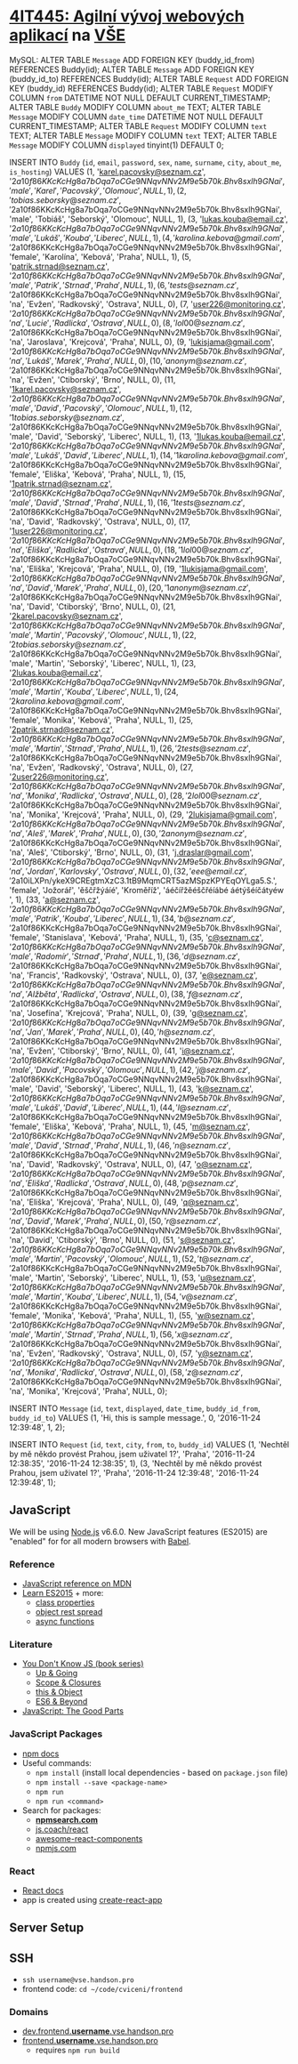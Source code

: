 # [4IT445: Agilní vývoj webových aplikací](http://4it445.vse.cz/) na [VŠE](https://www.vse.cz/)
MySQL:
ALTER TABLE `Message` ADD FOREIGN KEY (buddy_id_from) REFERENCES Buddy(id);
ALTER TABLE `Message` ADD FOREIGN KEY (buddy_id_to) REFERENCES Buddy(id);
ALTER TABLE `Request` ADD FOREIGN KEY (buddy_id) REFERENCES Buddy(id);
ALTER TABLE `Request` MODIFY COLUMN `from` DATETIME NOT NULL DEFAULT CURRENT_TIMESTAMP;
ALTER TABLE `Buddy` MODIFY COLUMN `about_me` TEXT;
ALTER TABLE `Message` MODIFY COLUMN `date_time` DATETIME NOT NULL DEFAULT CURRENT_TIMESTAMP;
ALTER TABLE `Request` MODIFY COLUMN `text` TEXT;
ALTER TABLE `Message` MODIFY COLUMN `text` TEXT;
ALTER TABLE `Message` MODIFY COLUMN `displayed` tinyint(1)	DEFAULT 0;

INSERT INTO `Buddy` (`id`, `email`, `password`, `sex`, `name`, `surname`, `city`, `about_me`, `is_hosting`) VALUES
(1, 'karel.pacovsky@seznam.cz', '$2a$10$f86KKcKcHg8a7bOqa7oCGe9NNqvNNv2M9e5b70k.Bhv8sxlh9GNai', 'male', 'Karel', 'Pacovský', 'Olomouc', NULL, 1),
(2, 'tobias.seborsky@seznam.cz', '$2a$10$f86KKcKcHg8a7bOqa7oCGe9NNqvNNv2M9e5b70k.Bhv8sxlh9GNai', 'male', 'Tobiáš', 'Seborský', 'Olomouc', NULL, 1),
(3, 'lukas.kouba@email.cz', '$2a$10$f86KKcKcHg8a7bOqa7oCGe9NNqvNNv2M9e5b70k.Bhv8sxlh9GNai', 'male', 'Lukáš', 'Kouba', 'Liberec', NULL, 1),
(4, 'karolina.kebova@gmail.com', '$2a$10$f86KKcKcHg8a7bOqa7oCGe9NNqvNNv2M9e5b70k.Bhv8sxlh9GNai', 'female', 'Karolína', 'Kebová', 'Praha', NULL, 1),
(5, 'patrik.strnad@seznam.cz', '$2a$10$f86KKcKcHg8a7bOqa7oCGe9NNqvNNv2M9e5b70k.Bhv8sxlh9GNai', 'male', 'Patrik', 'Strnad', 'Praha', NULL, 1),
(6, 'tests@seznam.cz', '$2a$10$f86KKcKcHg8a7bOqa7oCGe9NNqvNNv2M9e5b70k.Bhv8sxlh9GNai', 'na', 'Evžen', 'Radkovský', 'Ostrava', NULL, 0),
(7, 'user226@monitoring.cz', '$2a$10$f86KKcKcHg8a7bOqa7oCGe9NNqvNNv2M9e5b70k.Bhv8sxlh9GNai', 'na', 'Lucie', 'Radlicka', 'Ostrava', NULL, 0),
(8, 'lol00@seznam.cz', '$2a$10$f86KKcKcHg8a7bOqa7oCGe9NNqvNNv2M9e5b70k.Bhv8sxlh9GNai', 'na', 'Jaroslava', 'Krejcová', 'Praha', NULL, 0),
(9, 'lukisjama@gmail.com', '$2a$10$f86KKcKcHg8a7bOqa7oCGe9NNqvNNv2M9e5b70k.Bhv8sxlh9GNai', 'na', 'Lukáš', 'Marek', 'Praha', NULL, 0),
(10, 'anonym@seznam.cz', '$2a$10$f86KKcKcHg8a7bOqa7oCGe9NNqvNNv2M9e5b70k.Bhv8sxlh9GNai', 'na', 'Evžen', 'Ctiborský', 'Brno', NULL, 0),
(11, '1karel.pacovsky@seznam.cz', '$2a$10$f86KKcKcHg8a7bOqa7oCGe9NNqvNNv2M9e5b70k.Bhv8sxlh9GNai', 'male', 'David', 'Pacovský', 'Olomouc', NULL, 1),
(12, '1tobias.seborsky@seznam.cz', '$2a$10$f86KKcKcHg8a7bOqa7oCGe9NNqvNNv2M9e5b70k.Bhv8sxlh9GNai', 'male', 'David', 'Seborský', 'Liberec', NULL, 1),
(13, '1lukas.kouba@email.cz', '$2a$10$f86KKcKcHg8a7bOqa7oCGe9NNqvNNv2M9e5b70k.Bhv8sxlh9GNai', 'male', 'Lukáš', 'David', 'Liberec', NULL, 1),
(14, '1karolina.kebova@gmail.com', '$2a$10$f86KKcKcHg8a7bOqa7oCGe9NNqvNNv2M9e5b70k.Bhv8sxlh9GNai', 'female', 'Eliška', 'Kebová', 'Praha', NULL, 1),
(15, '1patrik.strnad@seznam.cz', '$2a$10$f86KKcKcHg8a7bOqa7oCGe9NNqvNNv2M9e5b70k.Bhv8sxlh9GNai', 'male', 'David', 'Strnad', 'Praha', NULL, 1),
(16, '1tests@seznam.cz', '$2a$10$f86KKcKcHg8a7bOqa7oCGe9NNqvNNv2M9e5b70k.Bhv8sxlh9GNai', 'na', 'David', 'Radkovský', 'Ostrava', NULL, 0),
(17, '1user226@monitoring.cz', '$2a$10$f86KKcKcHg8a7bOqa7oCGe9NNqvNNv2M9e5b70k.Bhv8sxlh9GNai', 'na', 'Eliška', 'Radlicka', 'Ostrava', NULL, 0),
(18, '1lol00@seznam.cz', '$2a$10$f86KKcKcHg8a7bOqa7oCGe9NNqvNNv2M9e5b70k.Bhv8sxlh9GNai', 'na', 'Eliška', 'Krejcová', 'Praha', NULL, 0),
(19, '1lukisjama@gmail.com', '$2a$10$f86KKcKcHg8a7bOqa7oCGe9NNqvNNv2M9e5b70k.Bhv8sxlh9GNai', 'na', 'David', 'Marek', 'Praha', NULL, 0),
(20, '1anonym@seznam.cz', '$2a$10$f86KKcKcHg8a7bOqa7oCGe9NNqvNNv2M9e5b70k.Bhv8sxlh9GNai', 'na', 'David', 'Ctiborský', 'Brno', NULL, 0),
(21, '2karel.pacovsky@seznam.cz', '$2a$10$f86KKcKcHg8a7bOqa7oCGe9NNqvNNv2M9e5b70k.Bhv8sxlh9GNai', 'male', 'Martin', 'Pacovský', 'Olomouc', NULL, 1),
(22, '2tobias.seborsky@seznam.cz', '$2a$10$f86KKcKcHg8a7bOqa7oCGe9NNqvNNv2M9e5b70k.Bhv8sxlh9GNai', 'male', 'Martin', 'Seborský', 'Liberec', NULL, 1),
(23, '2lukas.kouba@email.cz', '$2a$10$f86KKcKcHg8a7bOqa7oCGe9NNqvNNv2M9e5b70k.Bhv8sxlh9GNai', 'male', 'Martin', 'Kouba', 'Liberec', NULL, 1),
(24, '2karolina.kebova@gmail.com', '$2a$10$f86KKcKcHg8a7bOqa7oCGe9NNqvNNv2M9e5b70k.Bhv8sxlh9GNai', 'female', 'Monika', 'Kebová', 'Praha', NULL, 1),
(25, '2patrik.strnad@seznam.cz', '$2a$10$f86KKcKcHg8a7bOqa7oCGe9NNqvNNv2M9e5b70k.Bhv8sxlh9GNai', 'male', 'Martin', 'Strnad', 'Praha', NULL, 1),
(26, '2tests@seznam.cz', '$2a$10$f86KKcKcHg8a7bOqa7oCGe9NNqvNNv2M9e5b70k.Bhv8sxlh9GNai', 'na', 'Evžen', 'Radkovský', 'Ostrava', NULL, 0),
(27, '2user226@monitoring.cz', '$2a$10$f86KKcKcHg8a7bOqa7oCGe9NNqvNNv2M9e5b70k.Bhv8sxlh9GNai', 'na', 'Monika', 'Radlicka', 'Ostrava', NULL, 0),
(28, '2lol00@seznam.cz', '$2a$10$f86KKcKcHg8a7bOqa7oCGe9NNqvNNv2M9e5b70k.Bhv8sxlh9GNai', 'na', 'Monika', 'Krejcová', 'Praha', NULL, 0),
(29, '2lukisjama@gmail.com', '$2a$10$f86KKcKcHg8a7bOqa7oCGe9NNqvNNv2M9e5b70k.Bhv8sxlh9GNai', 'na', 'Aleš', 'Marek', 'Praha', NULL, 0),
(30, '2anonym@seznam.cz', '$2a$10$f86KKcKcHg8a7bOqa7oCGe9NNqvNNv2M9e5b70k.Bhv8sxlh9GNai', 'na', 'Aleš', 'Ctiborský', 'Brno', NULL, 0),
(31, 'j.draslar@gmail.com', '$2a$10$f86KKcKcHg8a7bOqa7oCGe9NNqvNNv2M9e5b70k.Bhv8sxlh9GNai', 'na', 'Jordan', 'Karlovsky', 'Ostrava', NULL, 0),
(32, 'eee@email.cz', '$2a$10$iLXPn/ykeX9CREgtmXzC3.1tB9MqmCRT5azMSpzKPYEqOYLga5.S.', 'female', 'Jožorář', 'ěščřžýáíé', 'Kroměříž', 'áéčířžěéščřéíábé áétýšéíčátyéw ', 1),
(33, 'a@seznam.cz', '$2a$10$f86KKcKcHg8a7bOqa7oCGe9NNqvNNv2M9e5b70k.Bhv8sxlh9GNai', 'male', 'Patrik', 'Kouba', 'Liberec', NULL, 1),
(34, 'b@seznam.cz', '$2a$10$f86KKcKcHg8a7bOqa7oCGe9NNqvNNv2M9e5b70k.Bhv8sxlh9GNai', 'female', 'Stanislava', 'Kebová', 'Praha', NULL, 1),
(35, 'c@seznam.cz', '$2a$10$f86KKcKcHg8a7bOqa7oCGe9NNqvNNv2M9e5b70k.Bhv8sxlh9GNai', 'male', 'Radomír', 'Strnad', 'Praha', NULL, 1),
(36, 'd@seznam.cz', '$2a$10$f86KKcKcHg8a7bOqa7oCGe9NNqvNNv2M9e5b70k.Bhv8sxlh9GNai', 'na', 'Francis', 'Radkovský', 'Ostrava', NULL, 0),
(37, 'e@seznam.cz', '$2a$10$f86KKcKcHg8a7bOqa7oCGe9NNqvNNv2M9e5b70k.Bhv8sxlh9GNai', 'na', 'Alžběta', 'Radlicka', 'Ostrava', NULL, 0),
(38, 'f@seznam.cz', '$2a$10$f86KKcKcHg8a7bOqa7oCGe9NNqvNNv2M9e5b70k.Bhv8sxlh9GNai', 'na', 'Josefína', 'Krejcová', 'Praha', NULL, 0),
(39, 'g@seznam.cz', '$2a$10$f86KKcKcHg8a7bOqa7oCGe9NNqvNNv2M9e5b70k.Bhv8sxlh9GNai', 'na', 'Jan', 'Marek', 'Praha', NULL, 0),
(40, 'h@seznam.cz', '$2a$10$f86KKcKcHg8a7bOqa7oCGe9NNqvNNv2M9e5b70k.Bhv8sxlh9GNai', 'na', 'Evžen', 'Ctiborský', 'Brno', NULL, 0),
(41, 'i@seznam.cz', '$2a$10$f86KKcKcHg8a7bOqa7oCGe9NNqvNNv2M9e5b70k.Bhv8sxlh9GNai', 'male', 'David', 'Pacovský', 'Olomouc', NULL, 1),
(42, 'j@seznam.cz', '$2a$10$f86KKcKcHg8a7bOqa7oCGe9NNqvNNv2M9e5b70k.Bhv8sxlh9GNai', 'male', 'David', 'Seborský', 'Liberec', NULL, 1),
(43, 'k@seznam.cz', '$2a$10$f86KKcKcHg8a7bOqa7oCGe9NNqvNNv2M9e5b70k.Bhv8sxlh9GNai', 'male', 'Lukáš', 'David', 'Liberec', NULL, 1),
(44, 'l@seznam.cz', '$2a$10$f86KKcKcHg8a7bOqa7oCGe9NNqvNNv2M9e5b70k.Bhv8sxlh9GNai', 'female', 'Eliška', 'Kebová', 'Praha', NULL, 1),
(45, 'm@seznam.cz', '$2a$10$f86KKcKcHg8a7bOqa7oCGe9NNqvNNv2M9e5b70k.Bhv8sxlh9GNai', 'male', 'David', 'Strnad', 'Praha', NULL, 1),
(46, 'n@seznam.cz', '$2a$10$f86KKcKcHg8a7bOqa7oCGe9NNqvNNv2M9e5b70k.Bhv8sxlh9GNai', 'na', 'David', 'Radkovský', 'Ostrava', NULL, 0),
(47, 'o@seznam.cz', '$2a$10$f86KKcKcHg8a7bOqa7oCGe9NNqvNNv2M9e5b70k.Bhv8sxlh9GNai', 'na', 'Eliška', 'Radlicka', 'Ostrava', NULL, 0),
(48, 'p@seznam.cz', '$2a$10$f86KKcKcHg8a7bOqa7oCGe9NNqvNNv2M9e5b70k.Bhv8sxlh9GNai', 'na', 'Eliška', 'Krejcová', 'Praha', NULL, 0),
(49, 'q@seznam.cz', '$2a$10$f86KKcKcHg8a7bOqa7oCGe9NNqvNNv2M9e5b70k.Bhv8sxlh9GNai', 'na', 'David', 'Marek', 'Praha', NULL, 0),
(50, 'r@seznam.cz', '$2a$10$f86KKcKcHg8a7bOqa7oCGe9NNqvNNv2M9e5b70k.Bhv8sxlh9GNai', 'na', 'David', 'Ctiborský', 'Brno', NULL, 0),
(51, 's@seznam.cz', '$2a$10$f86KKcKcHg8a7bOqa7oCGe9NNqvNNv2M9e5b70k.Bhv8sxlh9GNai', 'male', 'Martin', 'Pacovský', 'Olomouc', NULL, 1),
(52, 't@seznam.cz', '$2a$10$f86KKcKcHg8a7bOqa7oCGe9NNqvNNv2M9e5b70k.Bhv8sxlh9GNai', 'male', 'Martin', 'Seborský', 'Liberec', NULL, 1),
(53, 'u@seznam.cz', '$2a$10$f86KKcKcHg8a7bOqa7oCGe9NNqvNNv2M9e5b70k.Bhv8sxlh9GNai', 'male', 'Martin', 'Kouba', 'Liberec', NULL, 1),
(54, 'v@seznam.cz', '$2a$10$f86KKcKcHg8a7bOqa7oCGe9NNqvNNv2M9e5b70k.Bhv8sxlh9GNai', 'female', 'Monika', 'Kebová', 'Praha', NULL, 1),
(55, 'w@seznam.cz', '$2a$10$f86KKcKcHg8a7bOqa7oCGe9NNqvNNv2M9e5b70k.Bhv8sxlh9GNai', 'male', 'Martin', 'Strnad', 'Praha', NULL, 1),
(56, 'x@seznam.cz', '$2a$10$f86KKcKcHg8a7bOqa7oCGe9NNqvNNv2M9e5b70k.Bhv8sxlh9GNai', 'na', 'Evžen', 'Radkovský', 'Ostrava', NULL, 0),
(57, 'y@seznam.cz', '$2a$10$f86KKcKcHg8a7bOqa7oCGe9NNqvNNv2M9e5b70k.Bhv8sxlh9GNai', 'na', 'Monika', 'Radlicka', 'Ostrava', NULL, 0),
(58, 'z@seznam.cz', '$2a$10$f86KKcKcHg8a7bOqa7oCGe9NNqvNNv2M9e5b70k.Bhv8sxlh9GNai', 'na', 'Monika', 'Krejcová', 'Praha', NULL, 0);

INSERT INTO `Message` (`id`, `text`, `displayed`, `date_time`, `buddy_id_from`, `buddy_id_to`) VALUES
(1, 'Hi, this is sample message.', 0, '2016-11-24 12:39:48', 1, 2);


INSERT INTO `Request` (`id`, `text`, `city`, `from`, `to`, `buddy_id`) VALUES
(1, 'Nechtěl by mě někdo provést Prahou, jsem uživatel 1?', 'Praha', '2016-11-24 12:38:35', '2016-11-24 12:38:35', 1),
(3, 'Nechtěl by mě někdo provést Prahou, jsem uživatel 1?', 'Praha', '2016-11-24 12:39:48', '2016-11-24 12:39:48', 1);






## JavaScript

We will be using [Node.js](https://nodejs.org/) v6.6.0.
New JavaScript features (ES2015) are "enabled" for for all modern browsers with [Babel](https://babeljs.io/).

### Reference

- [JavaScript reference on MDN](https://developer.mozilla.org/en-US/docs/Web/JavaScript/Reference)
- [Learn ES2015](https://babeljs.io/docs/learn-es2015/) + more:
  - [class properties](http://babeljs.io/docs/plugins/transform-class-properties/)
  - [object rest spread](http://babeljs.io/docs/plugins/transform-object-rest-spread/)
  - [async functions](http://babeljs.io/docs/plugins/syntax-async-functions/)

### Literature

- [You Don't Know JS (book series)](https://github.com/getify/You-Dont-Know-JS)
  - [Up & Going](https://github.com/getify/You-Dont-Know-JS/blob/master/up%20&%20going/README.md)
  - [Scope & Closures](https://github.com/getify/You-Dont-Know-JS/blob/master/scope%20%26%20closures/README.md)
  - [this & Object](https://github.com/getify/You-Dont-Know-JS/blob/master/this%20&%20object%20prototypes/README.md)
  - [ES6 & Beyond](https://github.com/getify/You-Dont-Know-JS/blob/master/es6%20&%20beyond/README.md)
- [JavaScript: The Good Parts](http://shop.oreilly.com/product/9780596517748.do)

### JavaScript Packages

- [npm docs](https://docs.npmjs.com/cli/)
- Useful commands:
  - `npm install` (install local dependencies - based on `package.json` file)
  - `npm install --save <package-name>`
  - `npm run`
  - `npm run <command>`
- Search for packages:
  - **[npmsearch.com](http://npmsearch.com/)**
  - [js.coach/react](https://js.coach/react)
  - [awesome-react-components](http://devarchy.com/react-components)
  - [npmjs.com](https://www.npmjs.com/)

### React

- [React docs](https://facebook.github.io/react/docs/)
- app is created using [create-react-app](https://github.com/facebookincubator/create-react-app)

## Server Setup

## SSH

- `ssh username@vse.handson.pro`
- frontend code: `cd ~/code/cviceni/frontend`

### Domains

- [dev.frontend.**username**.vse.handson.pro](http://dev.frontend.username.vse.handson.pro)
- [frontend.**username**.vse.handson.pro](http://frontend.username.vse.handson.pro)
  - requires `npm run build`

